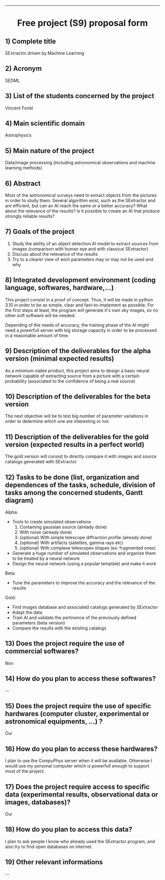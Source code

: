 <div align=center>

---
# Free project (S9) proposal form

</div>

## 1) Complete title
SExtractor driven by Machine Learning

## 2) Acronym
SEDML

## 3) List of the students concerned by the project
Vincent Foriel

## 4) Main scientific domain
Astrophysics

## 5) Main nature of the project
Data/image processing (including astronomical observations and machine learning methods)

## 6) Abstract
Most of the astronomical surveys need to extract objects from the pictures in order to study them. Several algorithm exist, such as the SExtractor and are efficient, but can an AI reach the same or a better accuracy? What about the relevance of the results? Is it possible to create an AI that produce strongly reliable results?

## 7) Goals of the project

1. Study the ability of an object detection AI model to extract sources from images (comparison with human eye and with classical SExtractor)
2. Discuss about the relevance of the results
3. Try to a clearer view of wich parameters may or may not be used and why


## 8) Integrated development environment (coding language, softwares, hardware,...)

This project consist in a proof of concept. Thus, it will be made in python 3.10 in order to be as simple, clear and fast-to-implement as possible. For the first steps at least, the program will generate it's own sky images, so no other soft software will be needed.

Depending of the needs of accuracy, the training phase of the AI might need a powerfull server with big storage capacity in order to be processed in a reasonable amount of time.

## 9) Description of the deliverables for the alpha version (minimal expected results)

As a minimum viable product, this project aims to design a basic neural network capable of extracting source from a picture with a certain probability (associated to the confidence of being a real source)

## 10) Description of the deliverables for the beta version

The next objective will be to test big number of parameter variations in order to determine which one are interesting or not.

## 11) Description of the deliverables for the gold version (expected results in a perfect world)

The gold version will consist to directly compare it with images and source catalogs generated with SExtractor

## 12) Tasks to be done (list, organization and dependences of the tasks, schedule, division of tasks among the concerned students, Gantt diagram)

Alpha:

- Tools to create simulated observations
    1. Containing gaussian source (already done)
    2. With noise (already done)
    3. (optional) With simple telescope diffraction profile (already done)
    4. (optional) With artifacts (satelites, gamma rays etc)
    5. (optional) With complexe telescopes shapes (ex: fragmented ones)
- Generate a huge number of simulated observations and organize them to be treated by a neural network
- Design the neural network (using a popular template) and make it work

Beta:

- Tune the parameters to improve the accuracy and the relevance of the results

Gold:

- Find images database and associated catalogs generated by SExtractor
- Adapt the data
- Train AI and validate the pertinence of the previously defined parameters (beta version)
- Compare the results with the existing catalogs


## 13) Does the project require the use of commercial softwares?
Non

## 14) How do you plan to access these softwares?

--

## 15) Does the project require the use of specific hardwares (computer cluster, experimental or astronomical equipments, ...) ?
Oui

## 16) How do you plan to access these hardwares?

I plan to use the CompuPhys server when it will be available. Otherwise I would use my personal computer which is powerfull enough to support most of the project.

## 17) Does the project require access to specific data (experimental results, observational data or images, databases)?
Oui

## 18) How do you plan to access this data?

I plan to ask people I know who already used the SExtractor program, and also try to find open databases on internet.

## 19) Other relevant informations
--
